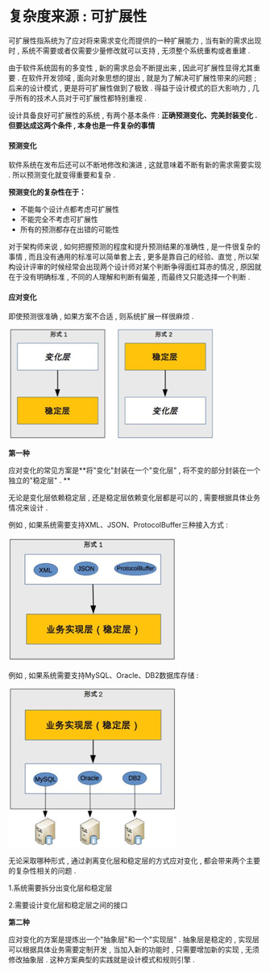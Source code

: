 # 复杂度来源 : 可扩展性

可扩展性指系统为了应对将来需求变化而提供的一种扩展能力 , 当有新的需求出现时 , 系统不需要或者仅需要少量修改就可以支持 , 无须整个系统重构或者重建 .

由于软件系统固有的多变性 , 新的需求总会不断提出来 , 因此可扩展性显得尤其重要 . 在软件开发领域 , 面向对象思想的提出 , 就是为了解决可扩展性带来的问题 ; 后来的设计模式 , 更是将可扩展性做到了极致 . 得益于设计模式的巨大影响力 , 几乎所有的技术人员对于可扩展性都特别重视 .

设计具备良好可扩展性的系统 , 有两个基本条件 : **正确预测变化、完美封装变化 . 但要达成这两个条件 , 本身也是一件复杂的事情**

#### 预测变化

软件系统在发布后还可以不断地修改和演进 , 这就意味着不断有新的需求需要实现 . 所以预测变化就变得重要和复杂 .

**预测变化的复杂性在于：**

* 不能每个设计点都考虑可扩展性
* 不能完全不考虑可扩展性
* 所有的预测都存在出错的可能性

对于架构师来说 , 如何把握预测的程度和提升预测结果的准确性 , 是一件很复杂的事情 , 而且没有通用的标准可以简单套上去 , 更多是靠自己的经验、直觉 , 所以架构设计评审的时候经常会出现两个设计师对某个判断争得面红耳赤的情况 , 原因就在于没有明确标准 , 不同的人理解和判断有偏差 , 而最终又只能选择一个判断 .

#### 应对变化

即使预测很准确 , 如果方案不合适 , 则系统扩展一样很麻烦 .

![](/assets/kekuozhanxingbianhua.png)

**第一种**

应对变化的常见方案是**将"变化"封装在一个"变化层" , 将不变的部分封装在一个独立的"稳定层" . **

无论是变化层依赖稳定层 , 还是稳定层依赖变化层都是可以的 , 需要根据具体业务情况来设计 .

例如 , 如果系统需要支持XML、JSON、ProtocolBuffer三种接入方式 :

![](/assets/sanzhongjierufangshi.png)

例如 , 如果系统需要支持MySQL、Oracle、DB2数据库存储 :

![](/assets/dbcengbianhua.png)

无论采取哪种形式 , 通过剥离变化层和稳定层的方式应对变化 , 都会带来两个主要的复杂性相关的问题 .

1.系统需要拆分出变化层和稳定层

2.需要设计变化层和稳定层之间的接口

**第二种**

应对变化的方案是提炼出一个"抽象层"和一个"实现层" . 抽象层是稳定的 , 实现层可以根据具体业务需要定制开发 , 当加入新的功能时 , 只需要增加新的实现 , 无须修改抽象层 . 这种方案典型的实践就是设计模式和规则引擎 . 



